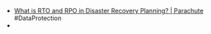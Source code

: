 - [What is RTO and RPO in Disaster Recovery Planning? | Parachute](https://parachute.cloud/rto-vs-rpo/) #DataProtection
-